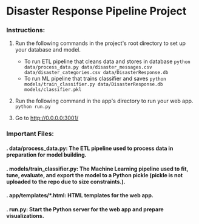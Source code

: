 # Disaster Response Pipeline Project

### Instructions:
1. Run the following commands in the project's root directory to set up your database and model.

    - To run ETL pipeline that cleans data and stores in database
        `python data/process_data.py data/disaster_messages.csv data/disaster_categories.csv data/DisasterResponse.db`
    - To run ML pipeline that trains classifier and saves
        `python models/train_classifier.py data/DisasterResponse.db models/classifier.pkl`

2. Run the following command in the app's directory to run your web app.
    `python run.py`

3. Go to http://0.0.0.0:3001/

### Important Files:
#### . data/process_data.py: The ETL pipeline used to process data in preparation for model building.
#### . models/train_classifier.py: The Machine Learning pipeline used to fit, tune, evaluate, and export the model to a Python pickle (pickle is not uploaded to the repo due to size constraints.).
#### . app/templates/*.html: HTML templates for the web app.
#### . run.py: Start the Python server for the web app and prepare visualizations.
